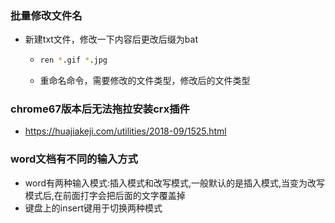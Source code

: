### 批量修改文件名

- 新建txt文件，修改一下内容后更改后缀为bat

  - ```bash
    ren *.gif *.jpg
    ```

  - 重命名命令，需要修改的文件类型，修改后的文件类型





### chrome67版本后无法拖拉安装crx插件

- https://huajiakeji.com/utilities/2018-09/1525.html





### word文档有不同的输入方式

- word有两种输入模式:插入模式和改写模式,一般默认的是插入模式,当变为改写模式后,在前面打字会把后面的文字覆盖掉
- 键盘上的insert键用于切换两种模式